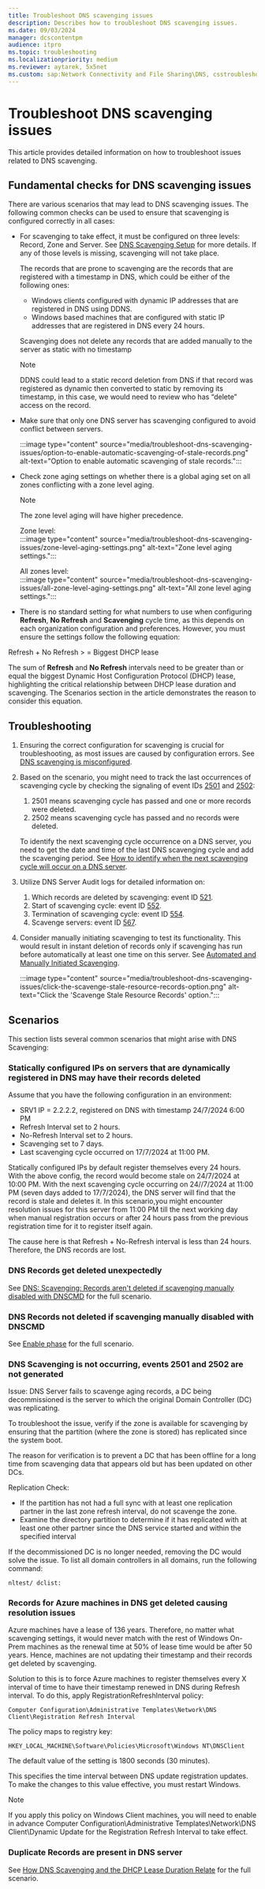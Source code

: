 ```yaml
---
title: Troubleshoot DNS scavenging issues
description: Describes how to troubleshoot DNS scavenging issues.
ms.date: 09/03/2024
manager: dcscontentpm
audience: itpro
ms.topic: troubleshooting
ms.localizationpriority: medium
ms.reviewer: aytarek, 5x5net
ms.custom: sap:Network Connectivity and File Sharing\DNS, csstroubleshoot
---
```

# Troubleshoot DNS scavenging issues

This article provides detailed information on how to troubleshoot issues related to DNS scavenging.

## Fundamental checks for DNS scavenging issues

There are various scenarios that may lead to DNS scavenging issues. The following common checks can be used to ensure that scavenging is configured correctly in all cases:

- For scavenging to take effect, it must be configured on three levels: Record, Zone and Server. See [DNS Scavenging Setup](dns-scavenging-setup.md) for more details. If any of those levels is missing, scavenging will not take place.

  The records that are prone to scavenging are the records that are registered with a timestamp in DNS, which could be either of the following ones:

  - Windows clients configured with dynamic IP addresses that are registered in DNS using DDNS.
  - Windows based machines that are configured with static IP addresses that are registered in DNS every 24 hours.
  
  Scavenging does not delete any records that are added manually to the server as static with no timestamp 
  
  > [!NOTE]
  > DDNS could lead to a static record deletion from DNS if that record was registered as dynamic then converted to static by removing its timestamp, in this case, we would need to review who has “delete” access on the record.

- Make sure that only one DNS server has scavenging configured to avoid conflict between servers.

  :::image type="content" source="media/troubleshoot-dns-scavenging-issues/option-to-enable-automatic-scavenging-of-stale-records.png" alt-text="Option to enable automatic scavenging of stale records.":::

- Check zone aging settings on whether there is a global aging set on all zones conflicting with a zone level aging.

  > [!NOTE]
  > The zone level aging will have higher precedence.

  Zone level:  
  :::image type="content" source="media/troubleshoot-dns-scavenging-issues/zone-level-aging-settings.png" alt-text="Zone level aging settings.":::

  All zones level:  
  :::image type="content" source="media/troubleshoot-dns-scavenging-issues/all-zone-level-aging-settings.png" alt-text="All zone level aging settings.":::

- There is no standard setting for what numbers to use when configuring **Refresh**, **No Refresh** and **Scavenging** cycle time, as this depends on each organization configuration and preferences. However, you must ensure the settings follow the following equation:

Refresh + No Refresh > = Biggest DHCP lease

The sum of **Refresh** and **No Refresh** intervals need to be greater than or equal the biggest Dynamic Host Configuration Protocol (DHCP) lease, highlighting the critical relationship between DHCP lease duration and scavenging. The Scenarios section in the article demonstrates the reason to consider this equation.

## Troubleshooting

1. Ensuring the correct configuration for scavenging is crucial for troubleshooting, as most issues are caused by configuration errors. See [DNS scavenging is misconfigured](troubleshoot-dns-guidance.md#dns-scavenging-is-misconfigured).

2. Based on the scenario, you might need to track the last occurrences of scavenging cycle by checking the signaling of event IDs [2501](/previous-versions/windows/it-pro/windows-server-2008-R2-and-2008/ee783621(v=ws.10)) and [2502](/previous-versions/windows/it-pro/windows-server-2008-R2-and-2008/ee783623(v=ws.10)):

   1. 2501 means scavenging cycle has passed and one or more records were deleted.
   2. 2502 means scavenging cycle has passed and no records were deleted.

   To identify the next scavenging cycle occurrence on a DNS server, you need to get the date and time of the last DNS scavenging cycle and add the scavenging period. See [How to identify when the next scavenging cycle will occur on a DNS server](/archive/technet-wiki/21724.how-dns-aging-and-scavenging-works#how-to-identify-when-the-next-scavenging-cycle-will-occur-on-a-dns-server).

3. Utilize DNS Server Audit logs for detailed information on:
   1. Which records are deleted by scavenging: event ID [521](/previous-versions/windows/it-pro/windows-server-2012-R2-and-2012/dn800669%28v=ws.11%29).
   2. Start of scavenging cycle: event ID [552](/previous-versions/windows/it-pro/windows-server-2012-R2-and-2012/dn800669%28v=ws.11%29).
   3. Termination of scavenging cycle: event ID [554](/previous-versions/windows/it-pro/windows-server-2012-R2-and-2012/dn800669%28v=ws.11%29).
   4. Scavenge servers: event ID [567](/previous-versions/windows/it-pro/windows-server-2012-R2-and-2012/dn800669%28v=ws.11%29).

4. Consider manually initiating scavenging to test its functionality. This would result in instant deletion of records only if scavenging has run before automatically at least one time on this server. See [Automated and Manually Initiated Scavenging](/previous-versions/windows/it-pro/windows-server-2003/cc757041%28v=ws.10%29#automated-and-manually-initiated-scavenging).

   :::image type="content" source="media/troubleshoot-dns-scavenging-issues/click-the-scavenge-stale-resource-records-option.png" alt-text="Click the 'Scavenge Stale Resource Records' option.":::

## Scenarios

This section lists several common scenarios that might arise with DNS Scavenging:

### Statically configured IPs on servers that are dynamically registered in DNS may have their records deleted

Assume that you have the following configuration in an environment:

- SRV1 IP = 2.2.2.2, registered on DNS with timestamp 24/7/2024 6:00 PM
- Refresh Interval set to 2 hours.
- No-Refresh Interval set to 2 hours.
- Scavenging set to 7 days.
- Last scavenging cycle occurred on 17/7/2024 at 11:00 PM.

Statically configured IPs by default register themselves every 24 hours. With the above config, the record would become stale on 24/7/2024 at 10:00 PM. With the next scavenging cycle occurring on 24//7/2024 at 11:00 PM (seven days added to 17/7/2024), the DNS server will find that the record is stale and deletes it. In this scenario,you might encounter resolution issues for this server from 11:00 PM till the next working day when manual registration occurs or after 24 hours pass from the previous registration time for it to register itself again.

The cause here is that Refresh + No-Refresh interval is less than 24 hours. Therefore, the DNS records are lost.

### DNS Records get deleted unexpectedly

See [DNS: Scavenging: Records aren't deleted if scavenging manually disabled with DNSCMD](records-arent-deleted.md) for the full scenario.

### DNS Records not deleted if scavenging manually disabled with DNSCMD

See [Enable phase](dns-scavenging-setup.md#enable-phase) for the full scenario.

### DNS Scavenging is not occurring, events 2501 and 2502 are not generated

Issue: DNS Server fails to scavenge aging records, a DC being decommissioned is the server to which the original Domain Controller (DC) was replicating.

To troubleshoot the issue, verify if the zone is available for scavenging by ensuring that the partition (where the zone is stored) has replicated since the system boot.

The reason for verification is to prevent a DC that has been offline for a long time from scavenging data that appears old but has been updated on other DCs.

Replication Check:

- If the partition has not had a full sync with at least one replication partner in the last zone refresh interval, do not scavenge the zone.
- Examine the directory partition to determine if it has replicated with at least one other partner since the DNS service started and within the specified interval

If the decommissioned DC is no longer needed, removing the DC would solve the issue. To list all domain controllers in all domains, run the following command:

```console
nltest/ dclist:
```

### Records for Azure machines in DNS get deleted causing resolution issues

Azure machines have a lease of 136 years. Therefore, no matter what scavenging settings, it would never match with the rest of Windows On-Prem machines as the renewal time at 50% of lease time would be after 50 years. Hence, machines are not updating their timestamp and their records get deleted by scavenging.

Solution to this is to force Azure machines to register themselves every X interval of time to have their timestamp renewed in DNS during Refresh interval. To do this, apply RegistrationRefreshInterval policy:

`Computer Configuration\Administrative Templates\Network\DNS Client\Registration Refresh Interval`

The policy maps to registry key:

`HKEY_LOCAL_MACHINE\Software\Policies\Microsoft\Windows NT\DNSClient`

The default value of the setting is 1800 seconds (30 minutes).

This specifies the time interval between DNS update registration updates. To make the changes to this value effective, you must restart Windows.

> [!NOTE]
> If you apply this policy on Windows Client machines, you will need to enable in advance Computer Configuration\Administrative Templates\Network\DNS Client\Dynamic Update for the Registration Refresh Interval to take effect.

### Duplicate Records are present in DNS server

See [How DNS Scavenging and the DHCP Lease Duration Relate](/archive/blogs/askpfe/how-dns-scavenging-and-the-dhcp-lease-duration-relate) for the full scenario.
